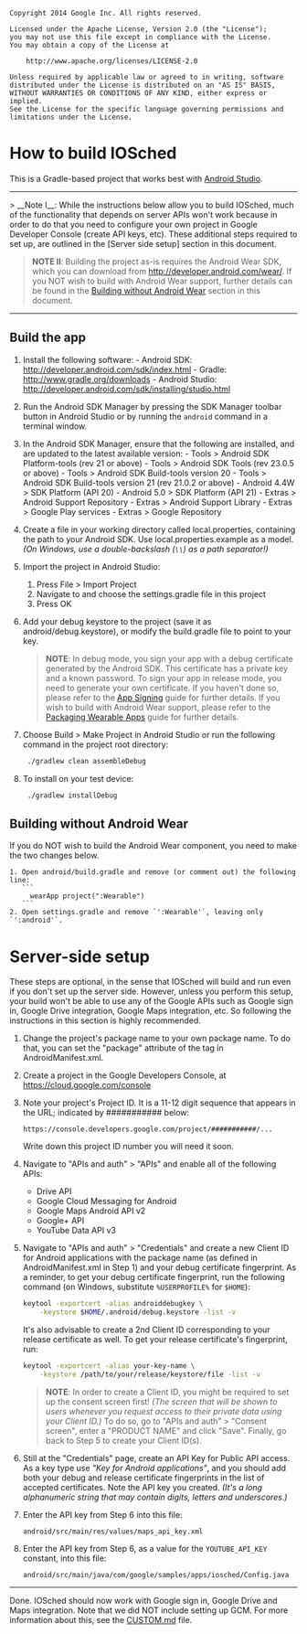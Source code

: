     Copyright 2014 Google Inc. All rights reserved.

    Licensed under the Apache License, Version 2.0 (the "License");
    you may not use this file except in compliance with the License.
    You may obtain a copy of the License at

        http://www.apache.org/licenses/LICENSE-2.0

    Unless required by applicable law or agreed to in writing, software
    distributed under the License is distributed on an "AS IS" BASIS,
    WITHOUT WARRANTIES OR CONDITIONS OF ANY KIND, either express or implied.
    See the License for the specific language governing permissions and
    limitations under the License.

# How to build IOSched

This is a Gradle-based project that works best with [Android Studio].

<hr>  
> __Note I__: While the instructions below allow you to build IOSched, much of 
    the functionality that depends on server APIs won't work because in order to
    do that you need to configure your own project in Google Developer
    Console (create API keys, etc). These additional steps required to set up, 
    are outlined in the [Server side setup] section in this document.

> __NOTE II__: Building the project as-is requires the Android Wear SDK, which 
    you can download from http://developer.android.com/wear/. If you NOT wish to
    build with Android Wear support, further details can be found in the
	[Building without Android Wear] section in this document.  
	
<hr> 

## Build the app

1. Install the following software:
       - Android SDK:
         http://developer.android.com/sdk/index.html
       - Gradle:
         http://www.gradle.org/downloads
       - Android Studio:
         http://developer.android.com/sdk/installing/studio.html

2. Run the Android SDK Manager by pressing the SDK Manager toolbar button
   in Android Studio or by running the `android` command in a terminal
   window.

3. In the Android SDK Manager, ensure that the following are installed,
   and are updated to the latest available version:
       - Tools > Android SDK Platform-tools (rev 21 or above)
       - Tools > Android SDK Tools (rev 23.0.5 or above)
       - Tools > Android SDK Build-tools version 20
       - Tools > Android SDK Build-tools version 21 (rev 21.0.2 or above)
       - Android 4.4W > SDK Platform (API 20)
       - Android 5.0 > SDK Platform (API 21)
       - Extras > Android Support Repository
       - Extras > Android Support Library
       - Extras > Google Play services
       - Extras > Google Repository

4. Create a file in your working directory called local.properties,
   containing the path to your Android SDK. Use local.properties.example as a
   model. _(On Windows, use a double-backslash (`\\`) as a path separator!)_

5. Import the project in Android Studio:

    1. Press File > Import Project
    2. Navigate to and choose the settings.gradle file in this project
    3. Press OK

6. Add your debug keystore to the project (save it as android/debug.keystore),
    or modify the build.gradle file to point to your key.

    > __NOTE__: In debug mode, you sign your app with a debug certificate generated
        by the Android SDK. This certificate has a private key and a known password.
        To sign your app in release mode, you need to generate your own certificate.
        If you haven't done so, please refer to the [App Signing] guide for further
        details. If you wish to build with Android Wear support, please refer to the
        [Packaging Wearable Apps] guide for further details.

7. Choose Build > Make Project in Android Studio or run the following
    command in the project root directory:  
   ```sh
    ./gradlew clean assembleDebug
   ```  

8. To install on your test device:  
   ```sh
    ./gradlew installDebug
   ```  

## Building without Android Wear

If you do NOT wish to build the Android Wear component, you need to make the two
changes below.  

    1. Open android/build.gradle and remove (or comment out) the following line:  
       ```
         wearApp project(":Wearable")
       ```  
    2. Open settings.gradle and remove `':Wearable'`, leaving only `':android'`.

# Server-side setup

These steps are optional, in the sense that IOSched will build and run even if
you don't set up the server side. However, unless you perform this setup, your
build won't be able to use any of the Google APIs such as Google sign in, Google
Drive integration, Google Maps integration, etc. So following the instructions
in this section is highly recommended.

1. Change the project's package name to your own package name. To do that, you
can set the "package" attribute of the <manifest> tag in AndroidManifest.xml.

2. Create a project in the Google Developers Console, at
     https://cloud.google.com/console

3. Note your project's Project ID. It is a 11-12 digit sequence that appears in
the URL; indicated by ########### below:
    ```
    https://console.developers.google.com/project/###########/...
    ```
    Write down this project ID number you will need it soon.

4. Navigate to "APIs and auth" > "APIs" and enable all of the following APIs:
    - Drive API
    - Google Cloud Messaging for Android
    - Google Maps Android API v2
    - Google+ API
    - YouTube Data API v3

5. Navigate to "APIs and auth" > "Credentials" and create a new Client ID for
Android applications with the package name (as defined in AndroidManifest.xml in
Step 1) and your debug certificate fingerprint. As a reminder, to get your debug
certificate fingerprint, run the following command (on Windows, substitute
`%USERPROFILE%` for `$HOME`):
    ```sh
    keytool -exportcert -alias androiddebugkey \
        -keystore $HOME/.android/debug.keystore -list -v
    ```
    It's also advisable to create a 2nd Client ID corresponding to your release
    certificate as well. To get your release certificate's fingerprint, run:
    ```sh
    keytool -exportcert -alias your-key-name \
        -keystore /path/to/your/release/keystore/file -list -v
    ```
    > __NOTE__: In order to create a Client ID, you might be required to set up the
        consent screen first! _(The screen that will be shown to users whenever you
        request access to their private data using your Client ID.)_ To do so, go to
        "APIs and auth" > "Consent screen", enter a "PRODUCT NAME" and click "Save".
        Finally, go back to Step 5 to create your Client ID(s).

6. Still at the "Credentials" page, create an API Key for Public API access.
As a key type use _"Key for Android applications"_, and you should add both your
debug and release certificate fingerprints in the list of accepted certificates.
Note the API key you created. _(It's a long alphanumeric string that may contain
digits, letters and underscores.)_

7. Enter the API key from Step 6 into this file:
    ```
    android/src/main/res/values/maps_api_key.xml
    ```
8. Enter the API key from Step 6, as a value for the `YOUTUBE_API_KEY` constant,
   into this file:
    ```
    android/src/main/java/com/google/samples/apps/iosched/Config.java
    ```
<hr>

Done. IOSched should now work with Google sign in, Google Drive and Maps
integration. Note that we did NOT include setting up GCM. For more information
about this, see the [CUSTOM.md] file.

[Android Studio]:http://developer.android.com/sdk/installing/studio.html
[App Signing]:http://developer.android.com/tools/publishing/app-signing.html#studio
[Building without Android Wear]:https://github.com/google/iosched/blob/master/doc/BUILDING.md#building-without-android-wear
[CUSTOM.md]:https://github.com/google/iosched/blob/master/doc/CUSTOM.md
[Packaging Wearable Apps]:http://developer.android.com/training/wearables/apps/packaging.html
[Server side setup]:https://github.com/google/iosched/blob/master/doc/BUILDING.md#server-side-setup
